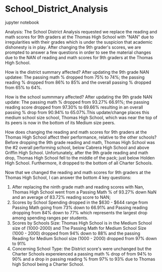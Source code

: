 # School_District_Analysis
jupyter notebook



Analysis:
The School District Analysis requested we replace the reading and math scores for 9th graders at the Thomas High School with "NAN" due to irregularities with their grades which is under the suspicion that academic dishonesty is in play. After changing the 9th grader's scores, we are prompted to answer a few questions in order to see the material changes due to the NAN of reading and math scores for 9th graders at the Thomas High School.

How is the district summary affected?
After updating the 9th grade NAN updatee: The passing math % dropped from 75% to 74%; the passing reading % dropped from 86% to 85% and the overall passing % dropped from 65% to 64%.

How is the school summmary affected?
After updating the 9th grade NAN update: The passing math % dropped from 93.27% 66.91%; the passing reading score dropped from 97.30% to 69.66% resulting in an overall passing % drop from 90.94% to 65.07%.This update/change places this medium school size school, Thomas High School, which was near the top of its peers is now in the bottom of its Medium size peers.

How does changing the reading and math scores for 9th graders at the Thomas High School affect their performance, relative to the other schools?
Before dropping the 9th grade reading and math, Thomas High School was the #2 overall performing school, below Cabrera High School and above Griffin High School. Unfortunately, after the 9th grade reading and math drop, Thomas High School fell to the middle of the pack; just below Holden High School. Furthermore, it dropped to the bottom of all Charter Schools. 

Now that we changed the reading and math scores for 9th graders at the Thomas High School, I can answer the bottom 4 key questions:
 1) After replacing the ninth grade math and reading scores with Nan, Thomas High School went from a Passing Math %  of 93.27% down NaN and an average of 83.72% reading score to NAN;
 2) Scores by School Spending dropped in the $630 - $644 range from Passing Math going from 73% down to 66.91% and Passing reading dropping from 84% down to 77% which          represents the largest drop among spending ranges per students.
 3) Scores by Schools Size: Thomas High School is in the Medium School size of (1000-2000) and
     The Passing Math for Medium School Size (1000 - 2000) dropped from 94% down to 88% and the passing Reading for Medium School size (1000 - 2000) dropped from 97% down to 91%
 4) Concerning School Type: the District score's were unchanged but the Charter Schools expereienced a passing math % drop of from 94% to 90% and a drop in passing reading % from 97% to 93% due to Thomas high School being a Charter School.
 
  
